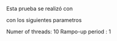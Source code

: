Esta prueba se realizó con 

con los siguientes parametros

Numer of threads: 10
Rampo-up period : 1
